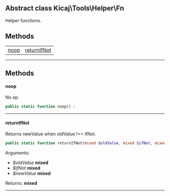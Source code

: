 ## Abstract class Kicaj\Tools\Helper\Fn
Helper functions.

## Methods

|                              |                              |
| ---------------------------- | ---------------------------- |
|        [noop](#noop)         | [returnIfNot](#returnifnot)  |

-------
## Methods
#### noop
No op.
```php
public static function noop() : 
```

-------
#### returnIfNot
Returns newValue when oldValue !== ifNot.
```php
public static function returnIfNot(mixed $oldValue, mixed $ifNot, mixed $newValue) : mixed
```
Arguments:
- _$oldValue_ **mixed**
- _$ifNot_ **mixed**
- _$newValue_ **mixed**

Returns: **mixed**

-------

